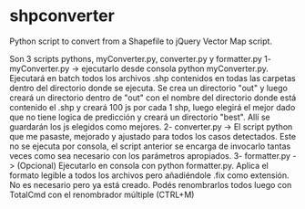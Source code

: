 # shpconverter
Python script to convert from a Shapefile to jQuery Vector Map script.

Son 3 scripts pythons, myConverter.py, converter.py y formatter.py
1- myConverter.py -> ejecutarlo desde consola python myConverter.py. Ejecutará en batch todos los archivos .shp contenidos en todas las carpetas dentro del directorio donde se ejecuta. Se crea un directorio "out" y luego creará un directorio dentro de "out" con el nombre del directorio donde está contenido el .shp y creará 100 js por cada 1 shp, luego elegirá el mejor dado que no tiene logica de predicción y creará un directorio "best". Allí se guardarán los js elegidos como mejores.
2- converter.py -> El script python que me pasaste, mejorado y ajustado para todos los casos detectados. Este no se ejecuta por consola, el script anterior se encarga de invocarlo tantas veces como sea necesario con los parámetros apropiados.
3- formatter.py -> (Opcional) Ejecutarlo en consola con python formatter.py. Aplica el formato legible a todos los archivos pero añadiéndole .fix como extensión. No es necesario pero ya está creado. Podés renombrarlos todos luego con TotalCmd con el renombrador múltiple (CTRL+M)
